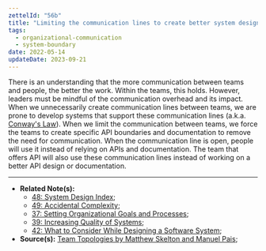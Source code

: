 ```yaml
---
zettelId: "56b"
title: "Limiting the communication lines to create better system design"
tags:
  - organizational-communication
  - system-boundary
date: 2022-05-14
updateDate: 2023-09-21
---
```


There is an understanding that the more communication between teams and people, the better the work. Within the teams, this holds. However, leaders must be mindful of the communication overhead and its impact. When we unnecessarily create communication lines between teams, we are prone to develop systems that support these communication lines (a.k.a. [Conway's Law](/notes/56a/)). When we limit the communication between teams, we force the teams to create specific API boundaries and documentation to remove the need for communication. When the communication line is open, people will use it instead of relying on APIs and documentation. The team that offers API will also use these communication lines instead of working on a better API design or documentation.

---

- **Related Note(s):**
  - [48: System Design Index](/notes/48/);
  - [49: Accidental Complexity](/notes/49/);
  - [37: Setting Organizational Goals and Processes](/notes/37/);
  - [39: Increasing Quality of Systems](/notes/39/);
  - [42: What to Consider While Designing a Software System](/notes/42/);
- **Source(s):** [Team Topologies by Matthew Skelton and Manuel Pais](/books/team-topologies-book-review-summary-and-notes/);
